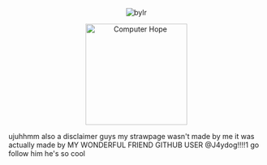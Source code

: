 <p align="center"> <img src="https://komarev.com/ghpvc/?username=bylrx&label=profile%20views!&color=fce144&style=flat" alt="bylr" /> </p>

<p align="center"> <img src="https://i.ibb.co/XVyGkf2/ill-protect-u-mike.png" width="200" height="200" alt="Computer Hope"/>

ujuhhmm also a disclaimer guys my strawpage wasn't made by me it was actually made by MY WONDERFUL FRIEND GITHUB USER @J4ydog!!!!1 go follow him he's so cool
